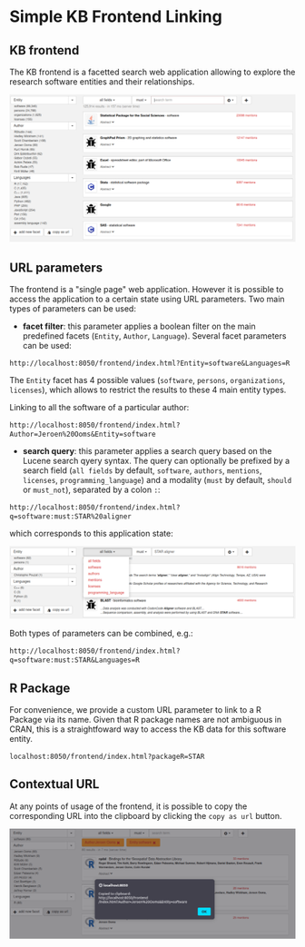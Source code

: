 # Simple KB Frontend Linking

## KB frontend

The KB frontend is a facetted search web application allowing to explore the research software entities and their relationships. 

![KB frontend](images/frontend01.png)

## URL parameters

The frontend is a "single page" web application. However it is possible to access the application to a certain state using URL parameters. Two main types of parameters can be used: 

- **facet filter**: this parameter applies a boolean filter on the main predefined facets (`Entity`, `Author`, `Language`). Several facet parameters can be used:

```
http://localhost:8050/frontend/index.html?Entity=software&Languages=R
```

The `Entity` facet has 4 possible values (`software`, `persons`, `organizations`, `licenses`), which allows to restrict the results to these 4 main entity types.  


Linking to all the software of a particular author: 

```
http://localhost:8050/frontend/index.html?Author=Jeroen%20Ooms&Entity=software
```

- **search query**: this parameter applies a search query based on the Lucene search qyery syntax. The query can optionally be prefixed by a search field (`all fields` by default, `software`, `authors`, `mentions`, `licenses`, `programming_language`) and a modality (`must` by default, `should` or `must_not`), separated by a colon `:`:

```
http://localhost:8050/frontend/index.html?q=software:must:STAR%20aligner
```

which corresponds to this application state:

![KB frontend](images/frontend02.png)

Both types of parameters can be combined, e.g.:

```
http://localhost:8050/frontend/index.html?q=software:must:STAR&Languages=R
```


## R Package

For convenience, we provide a custom URL parameter to link to a R Package via its name. Given that R package names are not ambiguous in CRAN, this is a straightfoward way to access the KB data for this software entity. 

```
localhost:8050/frontend/index.html?packageR=STAR
```

## Contextual URL

At any points of usage of the frontend, it is possible to copy the corresponding URL into the clipboard by clicking the `copy as url` button. 

![KB frontend](images/frontend03.png)

